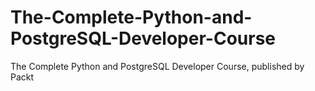 # The-Complete-Python-and-PostgreSQL-Developer-Course
The Complete Python and PostgreSQL Developer Course, published by Packt
